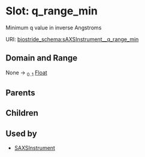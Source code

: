 
# Slot: q_range_min

Minimum q value in inverse Angstroms

URI: [biostride_schema:sAXSInstrument__q_range_min](https://w3id.org/biostride/schema/sAXSInstrument__q_range_min)


## Domain and Range

None &#8594;  <sub>0..1</sub> [Float](types/Float.md)

## Parents


## Children


## Used by

 * [SAXSInstrument](SAXSInstrument.md)
